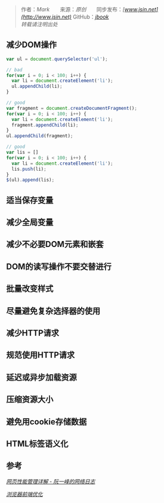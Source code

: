 > 作者：*Mark*　　来源：*原创*　　同步发布：*[www.jsin.net](http://www.jsin.net)*   GitHub：*[jbook](https://github.com/15088134140/jbook/tree/master/doc)*  
> *转载请注明出处*   

## 减少DOM操作
```js
var ul = document.querySelector('ul');

// bad
for(var i = 0; i < 100; i++) {
  var li = document.createElement('li');
  ul.appendChild(li);
}

// good
var fragment = document.createDocumentFragment();
for(var i = 0; i < 100; i++) {
  var li = document.createElement('li');
  fragment.appendChild(li);
}
ul.appendChild(fragment);

// good
var lis = []
for(var i = 0; i < 100; i++) {
  var li = document.createElement('li');
  lis.push(li);
}
$(ul).append(lis);
```
## 适当保存变量

## 减少全局变量

## 减少不必要DOM元素和嵌套

## DOM的读写操作不要交替进行

## 批量改变样式

## 尽量避免复杂选择器的使用

## 减少HTTP请求

## 规范使用HTTP请求

## 延迟或异步加载资源

## 压缩资源大小

## 避免用cookie存储数据

## HTML标签语义化

## 参考
*[网页性能管理详解 - 阮一峰的网络日志](http://www.ruanyifeng.com/blog/2015/09/web-page-performance-in-depth.html)*   

*[浏览器前端优化](https://juejin.im/entry/59105474ac502e0065505aca)*